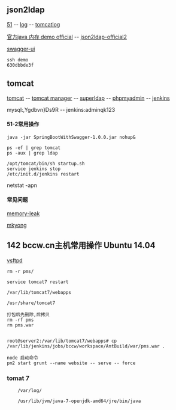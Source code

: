 
## json2ldap

[51](http://43.254.218.51/) -- [log](http://43.254.218.51/log/) -- [tomcatlog](http://43.254.218.51/tomcatlog/)

[官方java 内存 demo official](http://43.254.218.51/jquery-ui-bootstrap/json2ldap-official.html) -- [json2ldap-official2](http://43.254.218.51/jquery-ui-bootstrap/json2ldap-official2.html)

[swagger-ui](http://hmcy.net:8080/swagger-ui.html)

	ssh demo
	630dbbde3f

## tomcat

[tomcat](http://43.254.218.51:8786/) -- [tomcat manager](http://43.254.218.51:8786/manager/html) -- [superldap](http://43.254.218.51/superldap/) -- [phpmyadmin](http://43.254.218.51/phpmyadmin/) -- [jenkins](http://43.254.218.51:8081/login?from=%2F)

mysql:,Ygdbvn}Ds9R -- jenkins:adminqk123

#### 51-2常用操作

	java -jar SpringBootWithSwagger-1.0.0.jar nohup&

	ps -ef | grep tomcat
	ps -aux | grep ldap

	/opt/tomcat/bin/sh startup.sh
	service jenkins stop
	/etc/init.d/jenkins restart

netstat -apn

#### 常见问题

[memory-leak](http://stackoverflow.com/questions/3320400/to-prevent-a-memory-leak-the-jdbc-driver-has-been-forcibly-unregistered)

[mkyong](https://www.mkyong.com/servlet/what-is-listener-servletcontextlistener-example/)


## 142 bccw.cn主机常用操作 Ubuntu 14.04


[vsftpd](http://www.krizna.com/ubuntu/setup-ftp-server-on-ubuntu-14-04-vsftpd/)

	rm -r pms/

	service tomcat7 restart

	/var/lib/tomcat7/webapps

	/usr/share/tomcat7

	打包后先删除,后拷贝
	rm -rf pms
	rm pms.war


	root@server2:/var/lib/tomcat7/webapps# cp /var/lib/jenkins/jobs/bccw/workspace/AntBuild/war/pms.war .

	node 启动命令
	pm2 start grunt --name website -- serve -- force

### tomat 7

		/var/log/

		/usr/lib/jvm/java-7-openjdk-amd64/jre/bin/java
